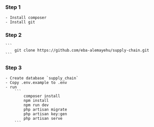 ### Step 1
    - Install composer
    - Install git
### Step 2
    ```
        git clone https://github.com/eba-alemayehu/supply-chain.git
    ```
### Step 3
    - Create database `supply_chain`
    - Copy .env.example to .env
    - run 
        ```
            composer install 
            npm install
            npm run dev
            php artisan migrate
            php artisan key:gen
            php artisan serve
        ```
